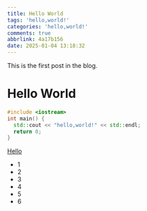 ```yaml
---
title: Hello World
tags: 'hello,world!'
categories: 'hello,world!'
comments: true
abbrlink: 4a17b156
date: 2025-01-04 13:18:32
---
```


This is the first post in the blog.

<!--more-->

# Hello World

```c++
#include <iostream>
int main() {
  std::cout << "hello,world!" << std::endl;
  return 0;
}
```

[Hello](./4a17b156.html)

- 1
- 2
- 3
- 4
- 5
- 6



